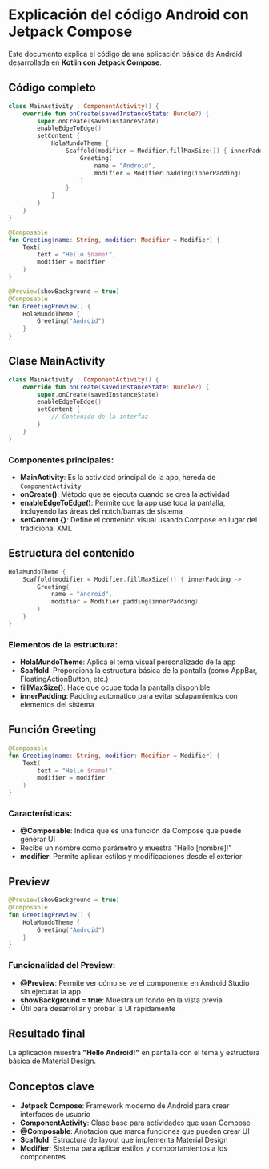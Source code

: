 # Explicación del código Android con Jetpack Compose

Este documento explica el código de una aplicación básica de Android desarrollada en **Kotlin con Jetpack Compose**.

## Código completo

```kotlin
class MainActivity : ComponentActivity() {
    override fun onCreate(savedInstanceState: Bundle?) {
        super.onCreate(savedInstanceState)
        enableEdgeToEdge()
        setContent {
            HolaMundoTheme {
                Scaffold(modifier = Modifier.fillMaxSize()) { innerPadding ->
                    Greeting(
                        name = "Android",
                        modifier = Modifier.padding(innerPadding)
                    )
                }
            }
        }
    }
}

@Composable
fun Greeting(name: String, modifier: Modifier = Modifier) {
    Text(
        text = "Hello $name!",
        modifier = modifier
    )
}

@Preview(showBackground = true)
@Composable
fun GreetingPreview() {
    HolaMundoTheme {
        Greeting("Android")
    }
}
```

## Clase MainActivity

```kotlin
class MainActivity : ComponentActivity() {
    override fun onCreate(savedInstanceState: Bundle?) {
        super.onCreate(savedInstanceState)
        enableEdgeToEdge()
        setContent {
            // Contenido de la interfaz
        }
    }
}
```

### Componentes principales:

- **MainActivity**: Es la actividad principal de la app, hereda de `ComponentActivity`
- **onCreate()**: Método que se ejecuta cuando se crea la actividad
- **enableEdgeToEdge()**: Permite que la app use toda la pantalla, incluyendo las áreas del notch/barras de sistema
- **setContent {}**: Define el contenido visual usando Compose en lugar del tradicional XML

## Estructura del contenido

```kotlin
HolaMundoTheme {
    Scaffold(modifier = Modifier.fillMaxSize()) { innerPadding ->
        Greeting(
            name = "Android",
            modifier = Modifier.padding(innerPadding)
        )
    }
}
```

### Elementos de la estructura:

- **HolaMundoTheme**: Aplica el tema visual personalizado de la app
- **Scaffold**: Proporciona la estructura básica de la pantalla (como AppBar, FloatingActionButton, etc.)
- **fillMaxSize()**: Hace que ocupe toda la pantalla disponible
- **innerPadding**: Padding automático para evitar solapamientos con elementos del sistema

## Función Greeting

```kotlin
@Composable
fun Greeting(name: String, modifier: Modifier = Modifier) {
    Text(
        text = "Hello $name!",
        modifier = modifier
    )
}
```

### Características:

- **@Composable**: Indica que es una función de Compose que puede generar UI
- Recibe un nombre como parámetro y muestra "Hello [nombre]!"
- **modifier**: Permite aplicar estilos y modificaciones desde el exterior

## Preview

```kotlin
@Preview(showBackground = true)
@Composable
fun GreetingPreview() {
    HolaMundoTheme {
        Greeting("Android")
    }
}
```

### Funcionalidad del Preview:

- **@Preview**: Permite ver cómo se ve el componente en Android Studio sin ejecutar la app
- **showBackground = true**: Muestra un fondo en la vista previa
- Útil para desarrollar y probar la UI rápidamente

## Resultado final

La aplicación muestra **"Hello Android!"** en pantalla con el tema y estructura básica de Material Design.

## Conceptos clave

- **Jetpack Compose**: Framework moderno de Android para crear interfaces de usuario
- **ComponentActivity**: Clase base para actividades que usan Compose
- **@Composable**: Anotación que marca funciones que pueden crear UI
- **Scaffold**: Estructura de layout que implementa Material Design
- **Modifier**: Sistema para aplicar estilos y comportamientos a los componentes